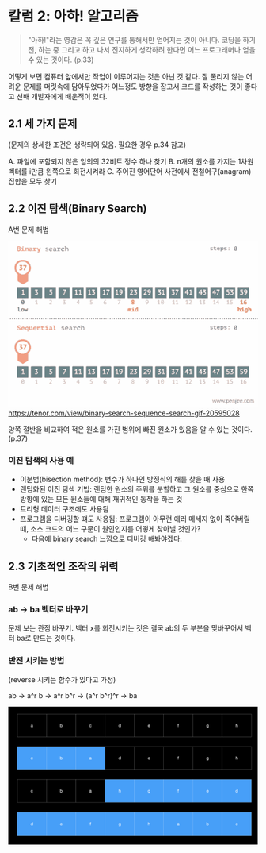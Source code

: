 # 칼럼 2: 아하! 알고리즘

> "아하!"라는 영감은 꼭 깊은 연구를 통해서만 얻어지는 것이 아니다. 
> 코딩을 하기 전, 하는 중 그리고 하고 나서 진지하게 생각하려 한다면 어느 프로그래머나 얻을 수 있는 것이다. (p.33)

어떻게 보면 컴퓨터 앞에서만 작업이 이루어지는 것은 아닌 것 같다. 
잘 풀리지 않는 어려운 문제를 머릿속에 담아두었다가 어느정도 방향을 잡고서 코드를 작성하는 것이 좋다고 선배 개발자에게 배운적이 있다.

## 2.1 세 가지 문제
(문제의 상세한 조건은 생략되어 있음. 필요한 경우 p.34 참고)

A. 파일에 포함되지 않은 임의의 32비트 정수 하나 찾기
B. n개의 원소를 가지는 1차원 벡터를 i만큼 왼쪽으로 회전시켜라
C. 주어진 영어단어 사전에서 전철어구(anagram) 집합을 모두 찾기

## 2.2 이진 탐색(Binary Search)
A번 문제 해법

![binary-search-sequence-search](binary-search-sequence-search.gif)
https://tenor.com/view/binary-search-sequence-search-gif-20595028

양쪽 절반을 비교하여 적은 원소를 가진 범위에 빠진 원소가 있음을 알 수 있는 것이다. (p.37)

### 이진 탐색의 사용 예
* 이분법(bisection method): 변수가 하나인 방정식의 해를 찾을 때 사용
* 랜덤화된 이진 탐색 기법: 랜덤한 원소의 주위를 분할하고 그 원소를 중심으로 한쪽 방향에 있는 모든 원소들에 대해 재귀적인 동작을 하는 것
* 트리형 데이터 구조에도 사용됨
* 프로그램을 디버깅할 떄도 사용됨: 프로그램이 아무런 에러 메세지 없이 죽어버릴 떄, 소스 코드의 어느 구문이 원인인지를 어떻게 찾아낼 것인가?
  * 다음에 binary search 느낌으로 디버깅 해봐야겠다.

## 2.3 기초적인 조작의 위력

B번 문제 해법

### ab -> ba 벡터로 바꾸기

문제 보는 관점 바꾸기. 벡터 x를 회전시키는 것은 결국 ab의 두 부분을 맞바꾸어서 벡터 ba로 만드는 것이다.

### 반전 시키는 방법
(reverse 시키는 함수가 있다고 가정)

ab -> a^r b -> a^r b^r -> (a^r b^r)^r -> ba

![](2022-03-20-21-19-10.png)
